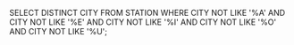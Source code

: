 SELECT DISTINCT CITY FROM STATION
WHERE CITY NOT LIKE '%A' AND CITY NOT LIKE '%E' AND CITY NOT LIKE '%I' AND CITY NOT LIKE '%O' AND CITY NOT LIKE '%U';
